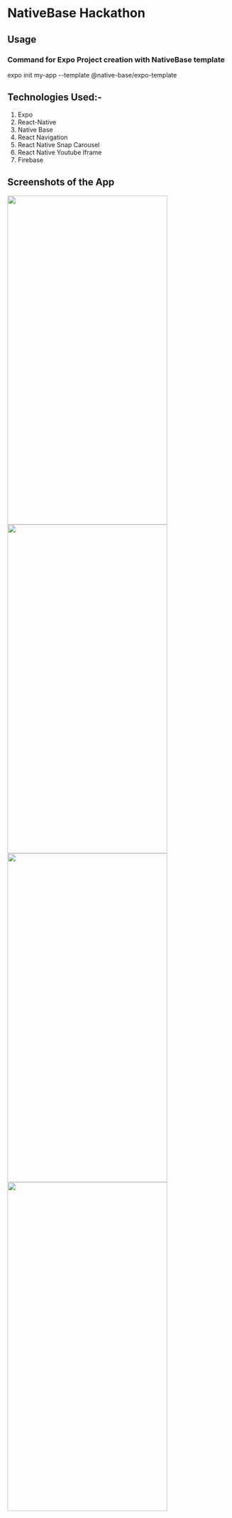 # NativeBase Hackathon

## Usage

### Command for Expo Project creation with NativeBase template

expo init my-app --template @native-base/expo-template

## Technologies Used:-

1) Expo
2) React-Native
3) Native Base
4) React Navigation
5) React Native Snap Carousel
6) React Native Youtube Iframe
7) Firebase


## Screenshots of the App

<div>
  <img src="https://user-images.githubusercontent.com/52703087/177028135-641d3e79-5bcf-4fb3-9eb5-2ac114c72716.jpg" height="740px" width="360px" />
            <br/>
  <img src="https://user-images.githubusercontent.com/52703087/177028217-0aa1e799-8a66-4f26-a64a-61392ad7f677.jpg" height="740px" width="360px" />
  <img src="https://user-images.githubusercontent.com/52703087/177028242-3c712311-d764-4b34-b8bf-43f74b0244b6.jpg" height="740px" width="360px" />
                     
  <img src="https://user-images.githubusercontent.com/52703087/177028250-9668ec4a-8240-4d70-a0fd-f9fff25d5fce.jpg" height="740px" width="360px" />
</div>

